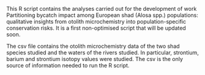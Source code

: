 This R script contains the analyses carried out for the development of work Partitioning bycatch impact among European shad (Alosa spp.) populations: qualitative insights from otolith microchemistry into population-specific conservation risks. It is a first non-optimised script that will be updated soon. 

The csv file contains the otolith microchemistry data of the two shad species studied and the waters of the rivers studied. In particular, strontium, barium and strontium isotopy values were studied. The csv is the only source of information needed to run the R script.
